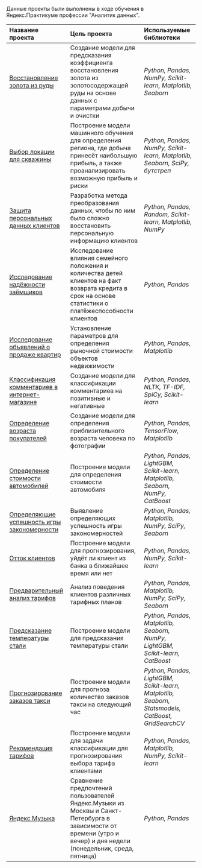 Данные проекты были выполнены в ходе обучения в Яндекс.Практикуме профессии "Аналитик данных".

| Название проекта | Цель проекта | Используемые библиотеки | 
| :---------------------- | :---------------------- | :---------------------- |
| [Восстановление золота из руды](https://github.com/NatalyDanko/YandexPracticum/tree/main/%D0%92%D0%BE%D1%81%D1%81%D1%82%D0%B0%D0%BD%D0%BE%D0%B2%D0%BB%D0%B5%D0%BD%D0%B8%D0%B5%20%D0%B7%D0%BE%D0%BB%D0%BE%D1%82%D0%B0%20%D0%B8%D0%B7%20%D1%80%D1%83%D0%B4%D1%8B) | Создание модели для предсказания коэффициента восстановления золота из золотосодержащей руды на основе данных с параметрами добычи и очистки | *Python, Pandas, NumPy, Scikit-learn, Matplotlib, Seaborn* |
| [Выбор локации для скважины](https://github.com/NatalyDanko/YandexPracticum/tree/main/%D0%92%D1%8B%D0%B1%D0%BE%D1%80%20%D0%BB%D0%BE%D0%BA%D0%B0%D1%86%D0%B8%D0%B8%20%D0%B4%D0%BB%D1%8F%20%D1%81%D0%BA%D0%B2%D0%B0%D0%B6%D0%B8%D0%BD%D1%8B) | Построение модели машинного обучения для определения региона, где добыча принесёт наибольшую прибыль, а также проанализировать возможную прибыль и риски | *Python, Pandas, NumPy, Scikit-learn, Matplotlib, Seaborn, SciPy, бутстреп* |
| [Защита персональных данных клиентов](https://github.com/NatalyDanko/YandexPracticum/tree/main/%D0%97%D0%B0%D1%89%D0%B8%D1%82%D0%B0%20%D0%BF%D0%B5%D1%80%D1%81%D0%BE%D0%BD%D0%B0%D0%BB%D1%8C%D0%BD%D1%8B%D1%85%20%D0%B4%D0%B0%D0%BD%D0%BD%D1%8B%D1%85%20%D0%BA%D0%BB%D0%B8%D0%B5%D0%BD%D1%82%D0%BE%D0%B2) | Разработка метода преобразования данных, чтобы по ним было сложно восстановить персональную информацию клиентов | *Python, Pandas, Random, Scikit-learn, Matplotlib, NumPy* |
| [Исследование надёжности заёмщиков](https://github.com/NatalyDanko/YandexPracticum/tree/main/%D0%98%D1%81%D1%81%D0%BB%D0%B5%D0%B4%D0%BE%D0%B2%D0%B0%D0%BD%D0%B8%D0%B5%20%D0%BD%D0%B0%D0%B4%D1%91%D0%B6%D0%BD%D0%BE%D1%81%D1%82%D0%B8%20%D0%B7%D0%B0%D1%91%D0%BC%D1%89%D0%B8%D0%BA%D0%BE%D0%B2) | Исследование влияния семейного положения и количества детей клиентов на факт возврата кредита в срок на основе статистики о платёжеспособности клиентов | *Python, Pandas* |
| [Исследование объявлений о продаже квартир](https://github.com/NatalyDanko/YandexPracticum/tree/main/%D0%98%D1%81%D1%81%D0%BB%D0%B5%D0%B4%D0%BE%D0%B2%D0%B0%D0%BD%D0%B8%D0%B5%20%D0%BE%D0%B1%D1%8A%D1%8F%D0%B2%D0%BB%D0%B5%D0%BD%D0%B8%D0%B9%20%D0%BE%20%D0%BF%D1%80%D0%BE%D0%B4%D0%B0%D0%B6%D0%B5%20%D0%BA%D0%B2%D0%B0%D1%80%D1%82%D0%B8%D1%80) | Установление параметров для определения рыночной стоимости объектов недвижимости | *Python, Pandas, Matplotlib* |
| [Классификация комментариев в интернет-магазине](https://github.com/NatalyDanko/YandexPracticum/tree/main/%D0%9E%D0%BF%D1%80%D0%B5%D0%B4%D0%B5%D0%BB%D0%B5%D0%BD%D0%B8%D0%B5%20%D0%B2%D0%BE%D0%B7%D1%80%D0%B0%D1%81%D1%82%D0%B0%20%D0%BF%D0%BE%D0%BA%D1%83%D0%BF%D0%B0%D1%82%D0%B5%D0%BB%D0%B5%D0%B9) | Создание модели для классификации комментариев на позитивные и негативные | *Python, Pandas, NLTK, TF-IDF, SpiCy, Scikit-learn* |
| [Определение возраста покупателей](https://github.com/NatalyDanko/YandexPracticum/tree/main/%D0%9E%D0%BF%D1%80%D0%B5%D0%B4%D0%B5%D0%BB%D0%B5%D0%BD%D0%B8%D0%B5%20%D0%B2%D0%BE%D0%B7%D1%80%D0%B0%D1%81%D1%82%D0%B0%20%D0%BF%D0%BE%D0%BA%D1%83%D0%BF%D0%B0%D1%82%D0%B5%D0%BB%D0%B5%D0%B9) | Создание модели для определения приблизительного возраста человека по фотографии | *Python, Pandas, TensorFlow, Matplotlib* |
| [Определение стоимости автомобилей](https://github.com/NatalyDanko/YandexPracticum/tree/main/%D0%9E%D0%BF%D1%80%D0%B5%D0%B4%D0%B5%D0%BB%D0%B5%D0%BD%D0%B8%D0%B5%20%D1%81%D1%82%D0%BE%D0%B8%D0%BC%D0%BE%D1%81%D1%82%D0%B8%20%D0%B0%D0%B2%D1%82%D0%BE%D0%BC%D0%BE%D0%B1%D0%B8%D0%BB%D0%B5%D0%B9) | Построение модели для определения стоимости автомобиля | *Python, Pandas, LightGBM, Scikit-learn, Matplotlib, Seaborn, NumPy, CatBoost* |
| [Определяющие успешность игры закономерности](https://github.com/NatalyDanko/YandexPracticum/tree/main/%D0%9E%D0%BF%D1%80%D0%B5%D0%B4%D0%B5%D0%BB%D1%8F%D1%8E%D1%89%D0%B8%D0%B5%20%D1%83%D1%81%D0%BF%D0%B5%D1%88%D0%BD%D0%BE%D1%81%D1%82%D1%8C%20%D0%B8%D0%B3%D1%80%D1%8B%20%D0%B7%D0%B0%D0%BA%D0%BE%D0%BD%D0%BE%D0%BC%D0%B5%D1%80%D0%BD%D0%BE%D1%81%D1%82%D0%B8) | Выявление определяющих успешность игры закономерностей | *Python, Pandas, Matplotlib, NumPy, SciPy, Seaborn* |
| [Отток клиентов](https://github.com/NatalyDanko/YandexPracticum/tree/main/%D0%9E%D1%82%D1%82%D0%BE%D0%BA%20%D0%BA%D0%BB%D0%B8%D0%B5%D0%BD%D1%82%D0%BE%D0%B2) | Построение модели для прогнозирования, уйдёт ли клиент из банка в ближайшее время или нет | *Python, Pandas, NumPy, Scikit-learn* |
| [Предварительный анализ тарифов](https://github.com/NatalyDanko/YandexPracticum/tree/main/%D0%9F%D1%80%D0%B5%D0%B4%D0%B2%D0%B0%D1%80%D0%B8%D1%82%D0%B5%D0%BB%D1%8C%D0%BD%D1%8B%D0%B9%20%D0%B0%D0%BD%D0%B0%D0%BB%D0%B8%D0%B7%20%D1%82%D0%B0%D1%80%D0%B8%D1%84%D0%BE%D0%B2) | Анализ поведения клиентов различных тарифных планов | *Python, Pandas, Matplotlib, NumPy, SciPy, Seaborn* |
| [Предсказание температуры стали](https://github.com/NatalyDanko/YandexPracticum/tree/main/%D0%9F%D1%80%D0%B5%D0%B4%D1%81%D0%BA%D0%B0%D0%B7%D0%B0%D0%BD%D0%B8%D0%B5%20%D1%82%D0%B5%D0%BC%D0%BF%D0%B5%D1%80%D0%B0%D1%82%D1%83%D1%80%D1%8B%20%D1%81%D1%82%D0%B0%D0%BB%D0%B8) | Построение модели для предсказания температуры стали | *Python, Pandas, Matplotlib, Seaborn, NumPy, LightGBM, Scikit-learn, CatBoost* |
| [Прогнозирование заказов такси](https://github.com/NatalyDanko/YandexPracticum/tree/main/%D0%9F%D1%80%D0%BE%D0%B3%D0%BD%D0%BE%D0%B7%D0%B8%D1%80%D0%BE%D0%B2%D0%B0%D0%BD%D0%B8%D0%B5%20%D0%B7%D0%B0%D0%BA%D0%B0%D0%B7%D0%BE%D0%B2%20%D1%82%D0%B0%D0%BA%D1%81%D0%B8) | Построение модели для прогноза количество заказов такси на следующий час | *Python, Pandas, LightGBM, Scikit-learn, Matplotlib, Seaborn, Statsmodels, CatBoost, GridSearchCV* |
| [Рекомендация тарифов](https://github.com/NatalyDanko/YandexPracticum/tree/main/%D0%A0%D0%B5%D0%BA%D0%BE%D0%BC%D0%B5%D0%BD%D0%B4%D0%B0%D1%86%D0%B8%D1%8F%20%D1%82%D0%B0%D1%80%D0%B8%D1%84%D0%BE%D0%B2) | Построение модели для задачи классификации для прогнозирования выбора тарифа клиентами | *Python, Pandas, Matplotlib, NumPy, Scikit-learn* |
| [Яндекс Музыка](https://github.com/NatalyDanko/YandexPracticum/tree/main/%D0%AF%D0%BD%D0%B4%D0%B5%D0%BA%D1%81%20%D0%9C%D1%83%D0%B7%D1%8B%D0%BA%D0%B0) | Сравнение предпочтений пользователей Яндекс.Музыки из Москвы и Санкт-Петербурга в зависимости от времени (утро и вечер) и дня недели (понедельник, среда, пятница)| *Python, Pandas* |
